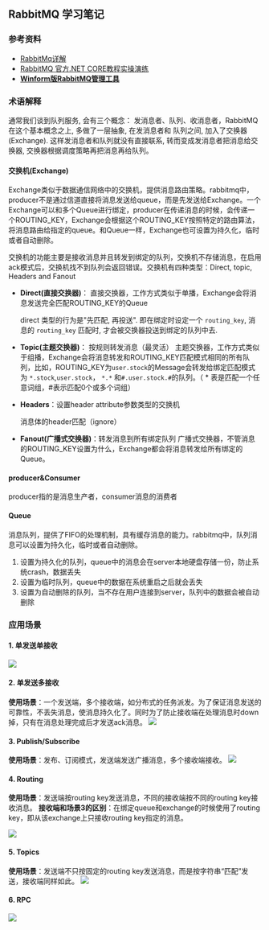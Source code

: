 ## RabbitMQ 学习笔记

### 参考资料
- [RabbitMq详解](http://www.cnblogs.com/ityouknow/p/6120544.html)
- [RabbitMQ 官方.NET CORE教程实操演练](https://github.com/yanshengjie/RabbitMQ)
- [__Winform版RabbitMQ管理工具__](https://github.com/dubing/MaoyaRabbit)

### 术语解释

通常我们谈到队列服务, 会有三个概念： 发消息者、队列、收消息者，RabbitMQ 在这个基本概念之上, 多做了一层抽象, 在发消息者和 队列之间, 加入了交换器 (Exchange). 这样发消息者和队列就没有直接联系, 转而变成发消息者把消息给交换器, 交换器根据调度策略再把消息再给队列。

#### 交换机(Exchange)

Exchange类似于数据通信网络中的交换机，提供消息路由策略。rabbitmq中，producer不是通过信道直接将消息发送给queue，而是先发送给Exchange。一个Exchange可以和多个Queue进行绑定，producer在传递消息的时候，会传递一个ROUTING_KEY，Exchange会根据这个ROUTING_KEY按照特定的路由算法，将消息路由给指定的queue。和Queue一样，Exchange也可设置为持久化，临时或者自动删除。

交换机的功能主要是接收消息并且转发到绑定的队列，交换机不存储消息，在启用ack模式后，交换机找不到队列会返回错误。交换机有四种类型：Direct, topic, Headers and Fanout

- __Direct(直接交换器)__：
    直接交换器，工作方式类似于单播，Exchange会将消息发送完全匹配ROUTING_KEY的Queue

    direct 类型的行为是"先匹配, 再投送". 即在绑定时设定一个 ```routing_key```, 消息的 ```routing_key``` 匹配时, 才会被交换器投送到绑定的队列中去.

    
- __Topic(主题交换器)__：
    按规则转发消息（最灵活）
    主题交换器，工作方式类似于组播，Exchange会将消息转发和ROUTING_KEY匹配模式相同的所有队列，比如，ROUTING_KEY为```user.stock```的Message会转发给绑定匹配模式为 ```*.stock```,```user.stock```， ```*.*``` 和```#.user.stock.#```的队列。（ * 表是匹配一个任意词组，#表示匹配0个或多个词组）

- __Headers__：设置header attribute参数类型的交换机

    消息体的header匹配（ignore）

- __Fanout(广播式交换器)__：转发消息到所有绑定队列
    广播式交换器，不管消息的ROUTING_KEY设置为什么，Exchange都会将消息转发给所有绑定的Queue。

#### producer&Consumer

producer指的是消息生产者，consumer消息的消费者

#### Queue
消息队列，提供了FIFO的处理机制，具有缓存消息的能力。rabbitmq中，队列消息可以设置为持久化，临时或者自动删除。
1. 设置为持久化的队列，queue中的消息会在server本地硬盘存储一份，防止系统crash，数据丢失
2. 设置为临时队列，queue中的数据在系统重启之后就会丢失
3. 设置为自动删除的队列，当不存在用户连接到server，队列中的数据会被自动删除


### 应用场景

#### 1. 单发送单接收
![](https://www.rabbitmq.com/img/tutorials/python-one.png)

#### 2. 单发送多接收

__使用场景__：一个发送端，多个接收端，如分布式的任务派发。为了保证消息发送的可靠性，不丢失消息，使消息持久化了。同时为了防止接收端在处理消息时down掉，只有在消息处理完成后才发送ack消息。
![](https://www.rabbitmq.com/img/tutorials/python-two.png)
    

#### 3. Publish/Subscribe
__使用场景__：发布、订阅模式，发送端发送广播消息，多个接收端接收。
![](https://www.rabbitmq.com/img/tutorials/python-three.png)


#### 4. Routing
__使用场景__：发送端按routing key发送消息，不同的接收端按不同的routing key接收消息。
__接收端和场景3的区别__：在绑定queue和exchange的时候使用了routing key，即从该exchange上只接收routing key指定的消息。

![](https://www.rabbitmq.com/img/tutorials/python-four.png)


#### 5. Topics
__使用场景__：发送端不只按固定的routing key发送消息，而是按字符串“匹配”发送，接收端同样如此。
![](https://www.rabbitmq.com/img/tutorials/python-five.png)


#### 6. RPC
![](https://www.rabbitmq.com/img/tutorials/python-six.png)